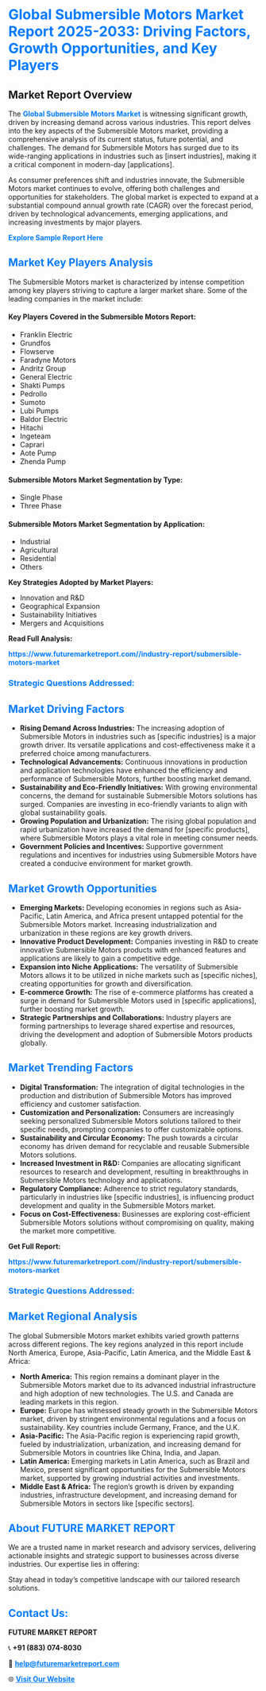 <h1 style="color: #007BFF;">Global Submersible Motors Market Report 2025-2033: Driving Factors, Growth Opportunities, and Key Players</h1>

<section id="overview">
<h2>Market Report Overview</h2>
<p>The <a href="https://www.futuremarketreport.com//industry-report/submersible-motors-market" style="color: #007BFF; text-decoration: none;"><strong>Global Submersible Motors Market</strong></a> is witnessing significant growth, driven by increasing demand across various industries. This report delves into the key aspects of the Submersible Motors market, providing a comprehensive analysis of its current status, future potential, and challenges. The demand for Submersible Motors has surged due to its wide-ranging applications in industries such as [insert industries], making it a critical component in modern-day [applications].</p>
<p>As consumer preferences shift and industries innovate, the Submersible Motors market continues to evolve, offering both challenges and opportunities for stakeholders. The global market is expected to expand at a substantial compound annual growth rate (CAGR) over the forecast period, driven by technological advancements, emerging applications, and increasing investments by major players.</p>
</section>

<section id="overview">
<p><a href="https://www.futuremarketreport.com//request-sample/reportId=55083" style="color: #007BFF; text-decoration: none;"><strong>Explore Sample Report Here</strong></a></p>
</section>

<section id="key-players">
<h2 style="color: #007BFF;">Market Key Players Analysis</h2>
<p>The Submersible Motors market is characterized by intense competition among key players striving to capture a larger market share. Some of the leading companies in the market include:</p>
<h4>Key Players Covered in the Submersible Motors Report:</h4>
<ul><li>Franklin Electric</li><li>Grundfos</li><li>Flowserve</li><li>Faradyne Motors</li><li>Andritz Group</li><li>General Electric</li><li>Shakti Pumps</li><li>Pedrollo</li><li>Sumoto</li><li>Lubi Pumps</li><li>Baldor Electric</li><li>Hitachi</li><li>Ingeteam</li><li>Caprari</li><li>Aote Pump</li><li>Zhenda Pump</li></ul>
<h4>Submersible Motors Market Segmentation by Type:</h4>
<ul><li>Single Phase</li><li>Three Phase</li></ul>

<h4>Submersible Motors Market Segmentation by Application:</h4>
<ul><li>Industrial</li><li>Agricultural</li><li>Residential</li><li>Others</li></ul>
<p><strong>Key Strategies Adopted by Market Players:</strong></p>
<ul>
<li>Innovation and R&D</li>
<li>Geographical Expansion</li>
<li>Sustainability Initiatives</li>
<li>Mergers and Acquisitions</li>
</ul>
</section>

<section>
<p><strong>Read Full Analysis: </strong></p><a href="https://www.futuremarketreport.com//industry-report/submersible-motors-market" style="color: #007BFF; text-decoration: none;"><strong>https://www.futuremarketreport.com//industry-report/submersible-motors-market</strong></a>
<h3 style="color: #007BFF;">Strategic Questions Addressed:</h3>
</section>

<section id="driving-factors">
<h2 style="color: #007BFF;">Market Driving Factors</h2>
<ul>
<li><strong>Rising Demand Across Industries:</strong> The increasing adoption of Submersible Motors in industries such as [specific industries] is a major growth driver. Its versatile applications and cost-effectiveness make it a preferred choice among manufacturers.</li>
<li><strong>Technological Advancements:</strong> Continuous innovations in production and application technologies have enhanced the efficiency and performance of Submersible Motors, further boosting market demand.</li>
<li><strong>Sustainability and Eco-Friendly Initiatives:</strong> With growing environmental concerns, the demand for sustainable Submersible Motors solutions has surged. Companies are investing in eco-friendly variants to align with global sustainability goals.</li>
<li><strong>Growing Population and Urbanization:</strong> The rising global population and rapid urbanization have increased the demand for [specific products], where Submersible Motors plays a vital role in meeting consumer needs.</li>
<li><strong>Government Policies and Incentives:</strong> Supportive government regulations and incentives for industries using Submersible Motors have created a conducive environment for market growth.</li>
</ul>
</section>

<section id="growth-opportunities">
<h2 style="color: #007BFF;">Market Growth Opportunities</h2>
<ul>
<li><strong>Emerging Markets:</strong> Developing economies in regions such as Asia-Pacific, Latin America, and Africa present untapped potential for the Submersible Motors market. Increasing industrialization and urbanization in these regions are key growth drivers.</li>
<li><strong>Innovative Product Development:</strong> Companies investing in R&D to create innovative Submersible Motors products with enhanced features and applications are likely to gain a competitive edge.</li>
<li><strong>Expansion into Niche Applications:</strong> The versatility of Submersible Motors allows it to be utilized in niche markets such as [specific niches], creating opportunities for growth and diversification.</li>
<li><strong>E-commerce Growth:</strong> The rise of e-commerce platforms has created a surge in demand for Submersible Motors used in [specific applications], further boosting market growth.</li>
<li><strong>Strategic Partnerships and Collaborations:</strong> Industry players are forming partnerships to leverage shared expertise and resources, driving the development and adoption of Submersible Motors products globally.</li>
</ul>
</section>

<section id="trending-factors">
<h2 style="color: #007BFF;">Market Trending Factors</h2>
<ul>
<li><strong>Digital Transformation:</strong> The integration of digital technologies in the production and distribution of Submersible Motors has improved efficiency and customer satisfaction.</li>
<li><strong>Customization and Personalization:</strong> Consumers are increasingly seeking personalized Submersible Motors solutions tailored to their specific needs, prompting companies to offer customizable options.</li>
<li><strong>Sustainability and Circular Economy:</strong> The push towards a circular economy has driven demand for recyclable and reusable Submersible Motors solutions.</li>
<li><strong>Increased Investment in R&D:</strong> Companies are allocating significant resources to research and development, resulting in breakthroughs in Submersible Motors technology and applications.</li>
<li><strong>Regulatory Compliance:</strong> Adherence to strict regulatory standards, particularly in industries like [specific industries], is influencing product development and quality in the Submersible Motors market.</li>
<li><strong>Focus on Cost-Effectiveness:</strong> Businesses are exploring cost-efficient Submersible Motors solutions without compromising on quality, making the market more competitive.</li>
</ul>
</section>

<section>
<p><strong>Get Full Report: </strong></p><a href="https://www.futuremarketreport.com//industry-report/submersible-motors-market" style="color: #007BFF; text-decoration: none;"><strong>https://www.futuremarketreport.com//industry-report/submersible-motors-market</strong></a>
<h3 style="color: #007BFF;">Strategic Questions Addressed:</h3>
</section>


<section id="regional-analysis">
<h2 style="color: #007BFF;">Market Regional Analysis</h2>
<p>The global Submersible Motors market exhibits varied growth patterns across different regions. The key regions analyzed in this report include North America, Europe, Asia-Pacific, Latin America, and the Middle East & Africa:</p>
<ul>
<li><strong>North America:</strong> This region remains a dominant player in the Submersible Motors market due to its advanced industrial infrastructure and high adoption of new technologies. The U.S. and Canada are leading markets in this region.</li>
<li><strong>Europe:</strong> Europe has witnessed steady growth in the Submersible Motors market, driven by stringent environmental regulations and a focus on sustainability. Key countries include Germany, France, and the U.K.</li>
<li><strong>Asia-Pacific:</strong> The Asia-Pacific region is experiencing rapid growth, fueled by industrialization, urbanization, and increasing demand for Submersible Motors in countries like China, India, and Japan.</li>
<li><strong>Latin America:</strong> Emerging markets in Latin America, such as Brazil and Mexico, present significant opportunities for the Submersible Motors market, supported by growing industrial activities and investments.</li>
<li><strong>Middle East & Africa:</strong> The region’s growth is driven by expanding industries, infrastructure development, and increasing demand for Submersible Motors in sectors like [specific sectors].</li>
</ul>
</section>

<footer>
<h2 style="color: #007BFF;">About FUTURE MARKET REPORT</h2>
<p>We are a trusted name in market research and advisory services, delivering actionable insights and strategic support to businesses across diverse industries. Our expertise lies in offering:</p>

<p>Stay ahead in today’s competitive landscape with our tailored research solutions.</p>

<h2 style="color: #007BFF;">Contact Us:</h2>
<p><strong>FUTURE MARKET REPORT</strong></p>
<p>📞 <strong>+91 (883) 074-8030</strong></p>
<p>📧 <strong><a href="mailto:help@futuremarketreport.com" style="color: #007BFF;">help@futuremarketreport.com</a></strong></p>
<p>🌐 <strong><a href="https://www.futuremarketreport.com/" style="color: #007BFF;">Visit Our Website</a></strong></p>
</footer>